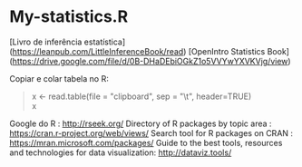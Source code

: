 # My-statistics.R

[Livro de inferência estatística] (https://leanpub.com/LittleInferenceBook/read)
[OpenIntro Statistics Book] (https://drive.google.com/file/d/0B-DHaDEbiOGkZ1o5VVYwYXVKVjg/view)

Copiar e colar tabela no R:
> x <- read.table(file = "clipboard", sep = "\t", header=TRUE)  
> x

Google do R : http://rseek.org/
Directory of R packages by topic area : https://cran.r-project.org/web/views/
Search tool for R packages on CRAN : https://mran.microsoft.com/packages/
Guide to the best tools, resources and technologies for data visualization: http://dataviz.tools/
